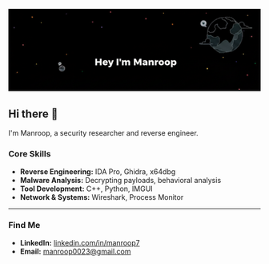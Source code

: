 ![Reverse Engineering Banner](https://raw.githubusercontent.com/Manroop7/Manroop7/main/banner.png)
## Hi there 👋

I'm Manroop, a security researcher and reverse engineer.

### Core Skills

- **Reverse Engineering:** IDA Pro, Ghidra, x64dbg
- **Malware Analysis:** Decrypting payloads, behavioral analysis
- **Tool Development:** C++, Python, IMGUI
- **Network & Systems:** Wireshark, Process Monitor

---

### Find Me

- **LinkedIn:** [linkedin.com/in/manroop7](https://www.linkedin.com/in/manroop7/)
- **Email:** manroop0023@gmail.com
